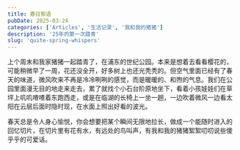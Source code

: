 ```yaml
---
title: 春日絮语
pubDate: 2025-03-24
categories: ['Articles', '生活记录', '我和我的猪猪']
description: '25年的第一次踏青'
slug: 'quite-spring-whispers'
---
```


上个周末和我家猪猪一起踏青了，在浦东的世纪公园。本来是想着去看看樱花的，可能稍微早了一周，花还没全开，好多树上也还光秃秃的。但空气里面已经有了春天的味道，微风吹来不再是冷冷咧咧的感觉，而是暖暖的、和煦的气息。我们在公园里面漫无目的地走来走去，累了就找个小石台阶原地坐下，看着小孩娃娃们在草坪上叽叽喳喳着东跑西走，或是在临湖的长椅上一坐一趟，一边吹着微风一边看太阳在云层后面时隐时现，在水面上照出好看的波光。

春天总是令人身心愉悦，你会想要把某个瞬间无限地拉长，做成一个能随时进入的回忆切片，在切片里有花有水，有远处的鸟叫声，有我和我的猪猪絮絮叨叨说些傻乎乎的可爱话。